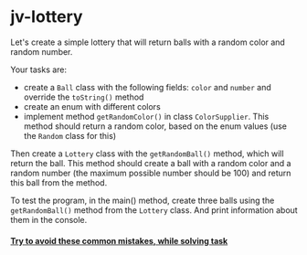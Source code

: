 # jv-lottery

Let's create a simple lottery that will return balls with a random color and random number.

Your tasks are:
- create a `Ball` class with the following fields: `color` and `number` and override the `toString()` method
- create an enum with different colors
- implement method `getRandomColor()` in class `ColorSupplier`. 
This method should return a random color, based on the enum values (use the `Random` class for this) 

Then create a `Lottery` class with the `getRandomBall()` method, which will return the ball.
This method should create a ball with a random color and a random number (the maximum possible number should be 100) and return this ball from the method.

To test the program, in the main() method, create three balls using the `getRandomBall()` method from the `Lottery` class.
And print information about them in the console.

#### [Try to avoid these common mistakes, while solving task](./checklist.md)